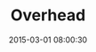 ---
layout: post
title:  "Overhead"
number: "60"
date:   2015-03-01 08:00:30
large-image: "https://farm9.staticflickr.com/8651/16674029611_0d367d168f_k.jpg"
---